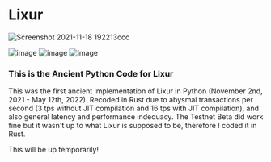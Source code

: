 # Lixur

![Screenshot 2021-11-18 192213ccc](https://user-images.githubusercontent.com/87288707/155904619-8dca0af8-4e9f-433f-8c2e-60e7b0e97a64.jpg)

![image](https://user-images.githubusercontent.com/87288707/155904797-03df3651-ea9d-40e9-9998-14726876519b.png) 
![image](https://img.shields.io/badge/version-0.0.1-blueviolet)
![image](https://img.shields.io/badge/type-Testnet%20Beta-informational)


### This is the Ancient Python Code for Lixur
This was the first ancient implementation of Lixur in Python (November 2nd, 2021 - May 12th, 2022).
Recoded in Rust due to abysmal transactions per second (3 tps without JIT compilation and 16 tps with JIT compilation), and also general latency and performance indequacy. The Testnet Beta did work fine but it wasn't up to what Lixur is supposed to be, therefore I coded it in Rust.

This will be up temporarily!
